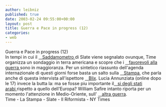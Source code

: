 ```yaml
---
author: leibniz
published: true
date: 2003-02-24 09:55:00+00:00
layout: post
title: Guerra e Pace in progress (12)  
categories:
- web
---
```


Guerra e Pace in progress (12)  
 In tempi in cui il  [   Saddamometro ][1]di Slate viene segnalato ovunque, Time organizza un sondaggio in terra americana e scopre che i  [   favorevoli alla guerra ][2]sono in maggioranza. Per un sintetico riassunto dell'agenda internazionale di questi giorni forse basta un salto sulla  [   Stampa][3], che parla anche di questa intervista all'ispettore  [   Blix][4]. Lucia Annunziata (online dopo le 17) invece la butta la: ma se fosse piu importante il[   si degli stati arabi ][5]rispetto a quello dell'Europa? William Safire intanto riporta per un momento l'attenzione in Medio-Oriente, sull' [   altra guerra][6].  
  Time - La Stampa - Slate - Il Riformista - NY Times

[1]:	http://slate.msn.com/id/2075811/
[2]:	http://www.time.com/time/covers/1101030303/story.html#
[3]:	http://www.lastampa.it/redazione/Esteri/ngattacco.asp
[4]:	http://www.time.com/time/covers/1101030303/wblix.html
[5]:	http://www.ilriformista.it/agenda/documenti/articolo.asp?id_doc=4294
[6]:	http://www.nytimes.com/2003/02/24/opinion/24SAFI.html